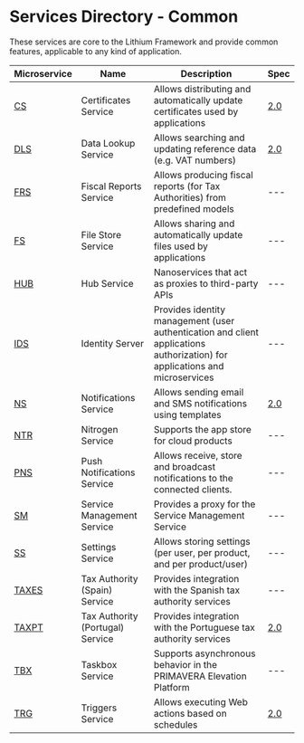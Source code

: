 # Services Directory - Common

These services are core to the Lithium Framework and provide common features, applicable to any kind of application.

| Microservice | Name | Description | Spec |
| - | - | - | - |
| [CS](./cs.md) | Certificates Service | Allows distributing and automatically update certificates used by applications | [2.0](./specs/cs-spec-2.0.md) |
| [DLS](./dls.md) | Data Lookup Service | Allows searching and updating reference data (e.g. VAT numbers) | [2.0](./specs/dls-spec-2.0.md) |
| [FRS](./frs.md) | Fiscal Reports Service | Allows producing fiscal reports (for Tax Authorities) from predefined models | --- |
| [FS](./fs.md) | File Store Service | Allows sharing and automatically update files used by applications | --- |
| [HUB](./hub.md) | Hub Service | Nanoservices that act as proxies to third-party APIs | --- |
| [IDS](./ids.md) | Identity Server | Provides identity management (user authentication and client applications authorization) for applications and microservices | --- |
| [NS](./ns.md) | Notifications Service | Allows sending email and SMS notifications using templates | [2.0](./specs/ns-spec-2.0.md) |
| [NTR](./ntr.md) | Nitrogen Service | Supports the app store for cloud products | --- |
| [PNS](./pns.md) | Push Notifications Service | Allows receive, store and broadcast notifications to the connected clients. | --- |
| [SM](./sm.md) | Service Management Service | Provides a proxy for the Service Management Service | --- |
| [SS](./ss.md) | Settings Service | Allows storing settings (per user, per product, and per product/user) | --- |
| [TAXES](./taxes.md) | Tax Authority (Spain) Service | Provides integration with the Spanish tax authority services | --- |
| [TAXPT](./taxpt.md) | Tax Authority (Portugal) Service | Provides integration with the Portuguese tax authority services | [2.0](./specs/taxpt-spec-2.0.md) |
| [TBX](./tbx.md) | Taskbox Service | Supports asynchronous behavior in the PRIMAVERA Elevation Platform | --- |
| [TRG](./trg.md)| Triggers Service | Allows executing Web actions based on schedules | [2.0](./specs/trg-spec-2.0.md) |
